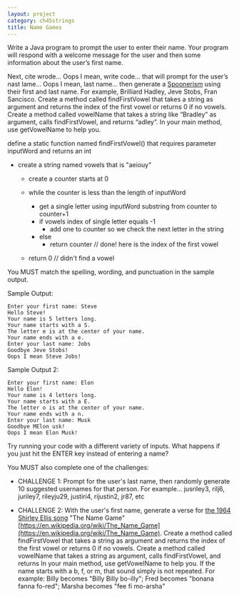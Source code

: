 ```yaml
---
layout: project
category: ch45strings
title: Name Games
---
```



Write a Java program to prompt the user to enter their name. Your program will respond with a welcome message for the user and then some information about the user’s first name.

Next, cite wrode… Oops I mean, write code… that will prompt for the user’s nast lame… Oops I mean, last name… then generate a [Spoonerism](https://en.wikipedia.org/wiki/Spoonerism) using their first and last name. For example, Brilliard Hadley, Jeve Stobs, Fran Sancisco. Create a method called findFirstVowel that takes a string as argument and returns the index of the first vowel or returns 0 if no vowels. Create a method called vowelName that takes a string like “Bradley” as argument, calls findFirstVowel, and returns “adley”. In your main method, use getVowelName to help you.


define a static function named findFirstVowel() that requires parameter inputWord and returns an int

- create a string named vowels that is "aeiouy"
  - create a counter starts at 0
  - while the counter is less than the length of inputWord
    - get a single letter using inputWord substring from counter to counter+1
    - if vowels index of single letter equals -1
      - add one to counter so we check the next letter in the string
    - else
      - return counter // done! here is the index of the first vowel

  - return 0 // didn't find a vowel



You MUST match the spelling, wording, and punctuation in the sample output.

Sample Output:
```
Enter your first name: Steve
Hello Steve!
Your name is 5 letters long.
Your name starts with a S.
The letter e is at the center of your name.
Your name ends with a e.
Enter your last name: Jobs
Goodbye Jeve Stobs!
Oops I mean Steve Jobs!
```

Sample Output 2:
```
Enter your first name: Elon
Hello Elon!
Your name is 4 letters long.
Your name starts with a E.
The letter o is at the center of your name.
Your name ends with a n.
Enter your last name: Musk
Goodbye MElon usk!
Oops I mean Elon Musk!
```

Try running your code with a different variety of inputs. What happens if you just hit the ENTER key instead of entering a name?

You MUST also complete one of the challenges:

  - CHALLENGE 1: Prompt for the user's last name, then randomly generate 10 suggested usernames for that person. For example... jusriley3, rilj6, juriley7, rileyju29, justiri4, rijustin2, jr87, etc

  - CHALLENGE 2: With the user's first name, generate a verse for [the 1964 Shirley Ellis song](https://drive.google.com/open?id=1NehR20x0yzheTYAEYxJ5W9-D6hbEbuqT) "The Name Game" [https://en.wikipedia.org/wiki/The_Name_Game](https://en.wikipedia.org/wiki/The_Name_Game). Create a method called findFirstVowel that takes a string as argument and returns the index of the first vowel or returns 0 if no vowels. Create a method called vowelName that takes a string as argument, calls findFirstVowel, and returns  In your main method, use getVowelName to help you. If the name starts with a b, f, or m, that sound simply is not repeated. For example: Billy becomes "Billy Billy bo-illy"; Fred becomes "bonana fanna fo-red"; Marsha becomes "fee fi mo-arsha"
